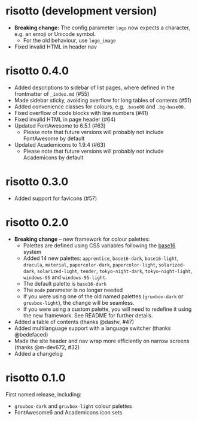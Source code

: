 # risotto (development version)

* **Breaking change:** The config parameter `logo` now expects a character, e.g. an emoji or Unicode symbol.
  * For the old behaviour, use `logo_image`
* Fixed invalid HTML in header nav

# risotto 0.4.0

* Added descriptions to sidebar of list pages, where defined in the frontmatter of `_index.md` (#55)
* Made sidebar sticky, avoiding overflow for long tables of contents (#51)
* Added convenience classes for colours, e.g. `.base00` and `.bg-base00`.
* Fixed overflow of code blocks with line numbers (#41)
* Fixed invalid HTML in page header (#64)
* Updated FontAwesome to 6.5.1 (#63)
  * Please note that future versions will probably not include FontAwesome by default
* Updated Academicons to 1.9.4 (#63)
  * Please note that future versions will probably not include Academicons by default

# risotto 0.3.0

* Added support for favicons (#57)

# risotto 0.2.0

* **Breaking change** – new framework for colour palettes:
  * Palettes are defined using CSS variables following the [base16](https://github.com/chriskempson/base16) system
  * Added 14 new palettes: `apprentice`, `base16-dark`, `base16-light`, `dracula`, `material`, `papercolor-dark`, `papercolor-light`, `solarized-dark`, `solarized-light`, `tender`, `tokyo-night-dark`, `tokyo-night-light`, `windows-95` and `windows-95-light`.
  * The default palette is `base16-dark`
  * The `mode` parameter is no longer needed
  * If you were using one of the old named palettes (`gruvbox-dark` or `gruvbox-light`), the change will be seamless.
  * If you were using a custom palette, you will need to redefine it using the new framework. See README for further details.
* Added a table of contents (thanks @dashv, #47)
* Added multilanguage support with a language switcher (thanks @bedefaced)
* Made the site header and nav wrap more efficiently on narrow screens (thanks @m-dev672, #32)
* Added a changelog

# risotto 0.1.0

First named release, including:

* `gruvbox-dark` and `gruvbox-light` colour palettes
* FontAwesome6 and Academicons icon sets

